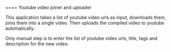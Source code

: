 ==== Youtube video joiner and uploader

This application takes a list of youtube video urls as input, downloads them, joins them into a single video. 
Then uploads the compiled video to youtube automatically.

Only manual step is to enter the list of youtube video urls, title, tags and description for the new video. 
